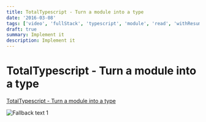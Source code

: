 ```yaml
---
title: TotalTypescript - Turn a module into a type
date: '2016-03-08'
tags: ['video', 'fullStack', 'typescript', 'module', 'read', 'withResume']
draft: true
summary: Implement it
description: Implement it
---
```


# TotalTypescript - Turn a module into a type


[TotalTypescript - Turn a module into a type](https://www.totaltypescript.com/tips/turn-a-module-into-a-type)



![Fallback text 1](/static/assets/pasted-image-20221012174217.png)


